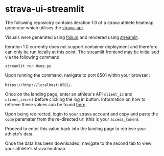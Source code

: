 # strava-ui-streamlit

The following reposiotry contains iteration 1.0 of a strava athlete heatmap generator which utilises the [strava-api](https://www.bing.com/search?q=strava+api&cvid=a5a113b1252641b58bd7edc0c46fb8e3&aqs=edge..69i57j0j69i59j0l3j69i60l3.3591j0j1&pglt=43&FORM=ANNTA1&PC=DCTS).

Visuals were generated using [folium](https://python-visualization.github.io/folium/) and rendered using [streamlit](https://streamlit.io/).

Iteration 1.0 currently does not support container deployment and therefore can only be run locally at this point. The streamlit frontend may be initialised via the following command:

`streamlit run Home.py`

Upon running the command, navigate to port 8501 within your browser : 

`https://http://localhost:8501/`. 

Once on the landing page, enter an athlete's API `client_id` and `client_secret` before clicking the log in button. Information on how to retrieve these values can be found [here](https://developers.strava.com/docs/getting-started/).

Upon being redirected, login to your strava account and copy and paste the `code` paramater from the re-directed url (this is your `access_token`). 

Proceed to enter this value back into the landing page to retrieve your athlete's data. 

Once the data has been downloaded, navigate to the second tab to view your athlete's strava heatmap. 

